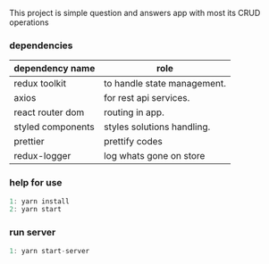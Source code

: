 This project is simple question and answers app with most its CRUD operations

### dependencies

| dependency name   | role                        |
| ----------------- | --------------------------- |
| redux toolkit     | to handle state management. |
| axios             | for rest api services.      |
| react router dom  | routing in app.             |
| styled components | styles solutions handling.  |
| prettier          | prettify codes              |
| redux-logger      | log whats gone on store     |

### help for use

```jsx
1: yarn install
2: yarn start
```

### run server

```jsx
1: yarn start-server
```
